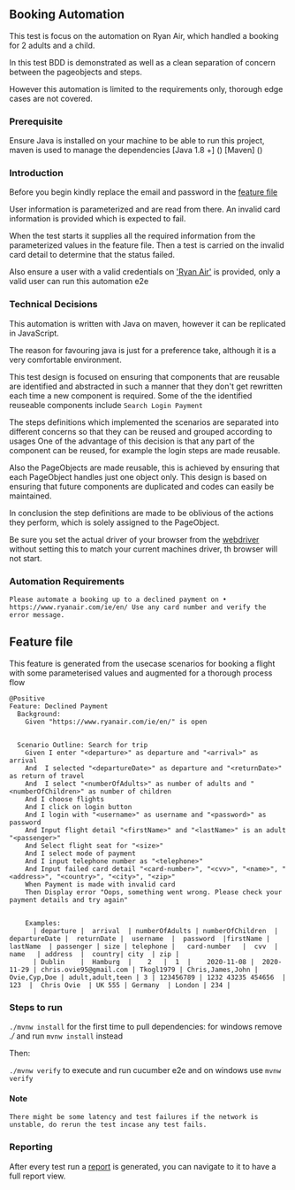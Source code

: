 ## Booking Automation

This test is focus on the automation on Ryan Air, which handled a booking for 2 adults and a child.

In this test BDD is demonstrated as well as a clean separation of concern between the pageobjects and steps. 

However this automation is limited to the requirements only, thorough edge cases are not covered.

### Prerequisite

Ensure Java is installed on your machine to be able to run this project, maven is used to manage the dependencies
[Java 1.8 +] ()
[Maven] () 

### Introduction

Before you begin kindly replace the email and password in the [feature file](src/test/resources/features/declined-booking.feature)

User information is parameterized and are read from there. An invalid card information is provided which is expected to fail.

When the test starts it supplies all the required information from the parameterized values in the feature file. 
Then a test is carried on the invalid card detail to determine that the status failed.

Also ensure a user with a valid credentials on ['Ryan  Air']('https://www.ryanair.com/ie/en/') is provided, only a valid user can run this automation e2e


### Technical Decisions

This automation is written with Java on maven, however it can be replicated in JavaScript.

The reason for favouring java is just for a preference take, although it is a very comfortable environment. 

This test design is focused on ensuring that components that are reusable are identified and abstracted in such a manner that
they don't get rewritten each time a new component is required. Some of the the identified reuseable components include
``Search
Login
Payment``

The steps definitions which implemented the scenarios are separated into different concerns so that they can be reused and grouped according to usages
One of the advantage of this decision is that any part of the component can be reused, for example the login steps are made reusable.

Also the PageObjects are made reusable, this is achieved by ensuring that each PageObject handles just one object only.
This design is based on ensuring that future components are duplicated and codes can easily be maintained.

In conclusion the step definitions are made to be oblivious of the actions they perform, which is solely assigned to the PageObject. 

Be sure you set the actual driver of your browser from the [webdriver](src/test/resources/webdriver) without setting this to match your
current machines driver, th browser will not start.

### Automation Requirements

`Please automate a booking up to a declined payment on • https://www.ryanair.com/ie/en/
Use any card number and verify the error message.`


## Feature file
This feature is generated from the usecase scenarios for booking a flight with some parameterised values and augmented 
for a thorough process flow

```
@Positive
Feature: Declined Payment
  Background:
    Given "https://www.ryanair.com/ie/en/" is open


  Scenario Outline: Search for trip
    Given I enter "<departure>" as departure and "<arrival>" as arrival
    And  I selected "<departureDate>" as departure and "<returnDate>" as return of travel
    And  I select "<numberOfAdults>" as number of adults and "<numberOfChildren>" as number of children
    And I choose flights
    And I click on login button
    And I login with "<username>" as username and "<password>" as password
    And Input flight detail "<firstName>" and "<lastName>" is an adult "<passenger>"
    And Select flight seat for "<size>"
    And I select mode of payment
    And I input telephone number as "<telephone>"
    And Input failed card detail "<card-number>", "<cvv>", "<name>", "<address>", "<country>", "<city>", "<zip>"
    When Payment is made with invalid card
    Then Display error "Oops, something went wrong. Please check your payment details and try again"


    Examples:
      | departure |  arrival  | numberOfAdults | numberOfChildren  | departureDate |  returnDate |  username  |  password  |firstName |  lastName  | passenger | size | telephone |   card-number   |  cvv  |       name   | address  |  country| city  | zip |
      | Dublin    |  Hamburg  |    2   |  1  |    2020-11-08 |  2020-11-29 | chris.ovie95@gmail.com | Tkogl1979 | Chris,James,John |  Ovie,Cyp,Doe | adult,adult,teen | 3 | 123456789 | 1232 43235 454656  |  123  |  Chris Ovie  | UK 555 | Germany  | London | 234 |

```


### Steps to run

```./mvnw install``` for the first time to pull dependencies: for windows remove _./_ and run `mvnw install` instead

Then:

```./mvnw verify``` to execute and run cucumber e2e and on windows use `mvnw verify`


#### Note

 ```There might be some latency and test failures if the network is unstable, do rerun the test incase any test fails.```

### Reporting 


After every test run  a [report](target/site/serenity/index.html) is generated, you can navigate to it to have a full report view. 
